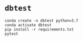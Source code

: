 # `dbtest`

```
conda create -n dbtest python=3.7
conda activate dbtest
pip install -r requirements.txt
pytest
```

